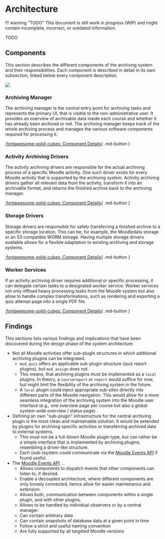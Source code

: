 # Architecture

!!! warning "TODO"
    This document is still work in progress (WIP) and might contain incomplete, incorrect, or outdated information.

TODO


## Components

This section describes the different components of the archiving system and their responsibilities. Each component is
described in detail in its own subsection, linked below every component description.

![](./architecture-overview.drawio)


### Archiving Manager

The archiving manager is the central entry point for archiving tasks and represents the primary UI, that is visible to
the non-administrative user. It provides an overview of archivable data inside each course and whether it has already
been archived or not. The archiving manager keeps track of the whole archiving process and manages the various software
components required for processing it.

[:fontawesome-solid-cubes: Component Details](components/archiving-manager){ .md-button }


### Activity Archiving Drivers

The activity archiving drivers are responsible for the actual archiving process of a specific Moodle activity. One such
driver exists for every Moodle activity that is supported by the archiving system. Activity archiving drivers gather all
relevant data from the activity, transform it into an archivable format, and returns the finished archive back to the
archiving manager.

[:fontawesome-solid-cubes: Component Details](components/activity-archiving-drivers){ .md-button }


### Storage Drivers

Storage drivers are responsible for safely transferring a finished archive to a specific storage location. This can be,
for example, the Moodledata storage or an S3 compatible WORM storage. Having multiple storage drivers available allows
for a flexible adaptation to existing archiving and storage systems.

[:fontawesome-solid-cubes: Component Details](components/storage-drivers){ .md-button }


### Worker Services

If an activity archiving driver requires additional or specific processing, it can delegate certain tasks to a
designated worker service. Worker services not only offload heavy processing tasks from the Moodle system but also
allow to handle complex transformations, such as rendering and exporting a quiz attempt page into a single PDF file.

[:fontawesome-solid-cubes: Component Details](components/worker-services){ .md-button }


## Findings

This sections lists various findings and implications that have been discovered during the design phase of the
system architecture.

- Not all Moodle activities offer sub-plugin structures in which additional archiving plugins can be integrated.
    - `mod_quiz` offers an applicable sub-plugin structure (quiz report plugins), but `mod_assign` does not.
    - This means, that archiving plugins must be implemented as a `local` plugins. In theory, a `coursereport` or
      `report` would suffice for now, but might limit the flexibility of the archiving system in the future.
    - A `local` plugin could inject appropriate sub-sites directly into different parts of the Moodle navigation. This
      would allow for a more seamless integration of the archiving system into the Moodle user interface (e.g., one
      overview page per course but also a global system-wide overview / status page).
- Defining an own "sub-plugin" infrastructure for the central archiving plugin is the most clean and maintainable
  solution. It would be extended by plugins for archiving specific activities or transferring archived data to external
  systems.
    - This must not be a full-blown Moodle plugin type, but can rather be a simple interface that is implemented by
      archiving plugins, resembling a driver-like structure.
    - Each (sub-)system could communicate via the [Moodle Events API](https://docs.moodle.org/dev/Events_API) if found
      useful.
- The [Moodle Events API](https://docs.moodle.org/dev/Events_API) ...
    - Allows components to dispatch events that other components can listen to, if desired.
    - Enable a decoupled architecture, where different components are only loosely connected, hence allow for easier
      maintenance and extension.
    - Allows both, communication between components within a single plugin, and with other plugins.
    - Allows to be handled by individual observers or by a central manager.
    - Can contain arbitrary data
    - Can contain snapshots of database data at a given point in time
    - Follow a strict and useful naming convention
    - Are fully supported by all targeted Moodle versions

